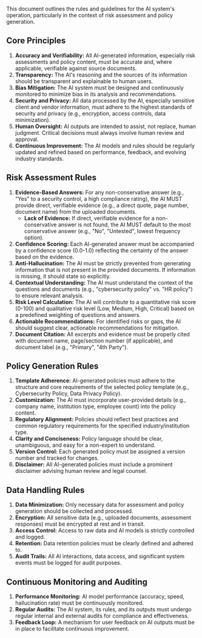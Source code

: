 This document outlines the rules and guidelines for the AI system's operation, particularly in the context of risk assessment and policy generation.

## Core Principles

1.  **Accuracy and Verifiability:** All AI-generated information, especially risk assessments and policy content, must be accurate and, where applicable, verifiable against source documents.
2.  **Transparency:** The AI's reasoning and the sources of its information should be transparent and explainable to human users.
3.  **Bias Mitigation:** The AI system must be designed and continuously monitored to minimize bias in its analysis and recommendations.
4.  **Security and Privacy:** All data processed by the AI, especially sensitive client and vendor information, must adhere to the highest standards of security and privacy (e.g., encryption, access controls, data minimization).
5.  **Human Oversight:** AI outputs are intended to assist, not replace, human judgment. Critical decisions must always involve human review and approval.
6.  **Continuous Improvement:** The AI models and rules should be regularly updated and refined based on performance, feedback, and evolving industry standards.

## Risk Assessment Rules

1.  **Evidence-Based Answers:** For any non-conservative answer (e.g., "Yes" to a security control, a high compliance rating), the AI MUST provide direct, verifiable evidence (e.g., a direct quote, page number, document name) from the uploaded documents.
    *   **Lack of Evidence:** If direct, verifiable evidence for a non-conservative answer is not found, the AI MUST default to the most conservative answer (e.g., "No", "Untested", lowest frequency option).
2.  **Confidence Scoring:** Each AI-generated answer must be accompanied by a confidence score (0.0-1.0) reflecting the certainty of the answer based on the evidence.
3.  **Anti-Hallucination:** The AI must be strictly prevented from generating information that is not present in the provided documents. If information is missing, it should state so explicitly.
4.  **Contextual Understanding:** The AI must understand the context of the questions and documents (e.g., "cybersecurity policy" vs. "HR policy") to ensure relevant analysis.
5.  **Risk Level Calculation:** The AI will contribute to a quantitative risk score (0-100) and qualitative risk level (Low, Medium, High, Critical) based on a predefined weighting of questions and answers.
6.  **Actionable Recommendations:** For identified risks or gaps, the AI should suggest clear, actionable recommendations for mitigation.
7.  **Document Citation:** All excerpts and evidence must be properly cited with document name, page/section number (if applicable), and document label (e.g., "Primary", "4th Party").

## Policy Generation Rules

1.  **Template Adherence:** AI-generated policies must adhere to the structure and core requirements of the selected policy template (e.g., Cybersecurity Policy, Data Privacy Policy).
2.  **Customization:** The AI must incorporate user-provided details (e.g., company name, institution type, employee count) into the policy content.
3.  **Regulatory Alignment:** Policies should reflect best practices and common regulatory requirements for the specified industry/institution type.
4.  **Clarity and Conciseness:** Policy language should be clear, unambiguous, and easy for a non-expert to understand.
5.  **Version Control:** Each generated policy must be assigned a version number and tracked for changes.
6.  **Disclaimer:** All AI-generated policies must include a prominent disclaimer advising human review and legal counsel.

## Data Handling Rules

1.  **Data Minimization:** Only necessary data for assessment and policy generation should be collected and processed.
2.  **Encryption:** All sensitive data (e.g., uploaded documents, assessment responses) must be encrypted at rest and in transit.
3.  **Access Control:** Access to raw data and AI models is strictly controlled and logged.
4.  **Retention:** Data retention policies must be clearly defined and adhered to.
5.  **Audit Trails:** All AI interactions, data access, and significant system events must be logged for audit purposes.

## Continuous Monitoring and Auditing

1.  **Performance Monitoring:** AI model performance (accuracy, speed, hallucination rate) must be continuously monitored.
2.  **Regular Audits:** The AI system, its rules, and its outputs must undergo regular internal and external audits for compliance and effectiveness.
3.  **Feedback Loop:** A mechanism for user feedback on AI outputs must be in place to facilitate continuous improvement.
